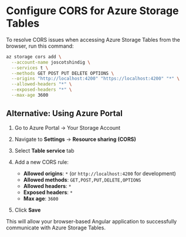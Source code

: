 # Configure CORS for Azure Storage Tables

To resolve CORS issues when accessing Azure Storage Tables from the browser, run this command:

```bash
az storage cors add \
  --account-name joscotshindig \
  --services t \
  --methods GET POST PUT DELETE OPTIONS \
  --origins "http://localhost:4200" "https://localhost:4200" "*" \
  --allowed-headers "*" \
  --exposed-headers "*" \
  --max-age 3600
```

## Alternative: Using Azure Portal

1. Go to Azure Portal → Your Storage Account
2. Navigate to **Settings** → **Resource sharing (CORS)**  
3. Select **Table service** tab
4. Add a new CORS rule:
   - **Allowed origins**: `*` (or `http://localhost:4200` for development)
   - **Allowed methods**: `GET,POST,PUT,DELETE,OPTIONS`
   - **Allowed headers**: `*`
   - **Exposed headers**: `*`
   - **Max age**: `3600`

5. Click **Save**

This will allow your browser-based Angular application to successfully communicate with Azure Storage Tables.
